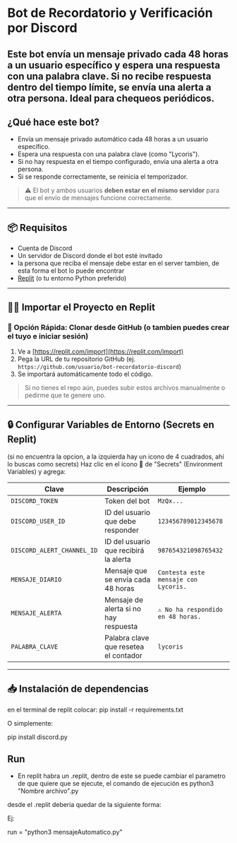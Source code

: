 # Bot de Recordatorio y Verificación por Discord

Este bot envía un mensaje privado cada 48 horas a un usuario específico y espera una respuesta con una palabra clave. Si no recibe respuesta dentro del tiempo límite, se envía una alerta a otra persona. Ideal para chequeos periódicos.
---

##  ¿Qué hace este bot?

-  Envía un mensaje privado automático cada 48 horas a un usuario específico.
-  Espera una respuesta con una palabra clave (como "Lycoris").
-  Si no hay respuesta en el tiempo configurado, envía una alerta a otra persona.
-  Si se responde correctamente, se reinicia el temporizador.

> ⚠️ El bot y ambos usuarios **deben estar en el mismo servidor** para que el envío de mensajes funcione correctamente.

---

## 📦 Requisitos

- Cuenta de Discord
- Un servidor de Discord donde el bot esté invitado
- la persona que reciba el mensaje debe estar en el server tambien, de esta forma el bot lo puede encontrar
- [Replit](https://replit.com/) (o tu entorno Python preferido)

---

## 🧑‍💻 Importar el Proyecto en Replit

### 🔁 Opción Rápida: Clonar desde GitHub (o tambien puedes crear el tuyo e iniciar sesión)

1. Ve a [https://replit.com/import](https://replit.com/import)
2. Pega la URL de tu repositorio GitHub (ej. `https://github.com/usuario/bot-recordatorio-discord`)
3. Se importará automáticamente todo el código.

> Si no tienes el repo aún, puedes subir estos archivos manualmente o pedirme que te genere uno.

---

## 🔒 Configurar Variables de Entorno (Secrets en Replit)
(si no encuentra la opcion, a la izquierda hay un icono de 4 cuadrados, ahí lo buscas como secrets)
Haz clic en el ícono 🔐 de "Secrets" (Environment Variables) y agrega:

| Clave                      | Descripción                                 | Ejemplo                         |
|---------------------------|---------------------------------------------|---------------------------------|
| `DISCORD_TOKEN`           | Token del bot                               | `MzQx...`                       |
| `DISCORD_USER_ID`         | ID del usuario que debe responder           | `123456789012345678`           |
| `DISCORD_ALERT_CHANNEL_ID`| ID del usuario que recibirá la alerta       | `987654321098765432`           |
| `MENSAJE_DIARIO`          | Mensaje que se envía cada 48 horas          | `Contesta este mensaje con Lycoris.` |
| `MENSAJE_ALERTA`          | Mensaje de alerta si no hay respuesta       | `⚠️ No ha respondido en 48 horas.` |
| `PALABRA_CLAVE`           | Palabra clave que resetea el contador       | `lycoris`                       |

---

## 📥 Instalación de dependencias

en el terminal de replit colocar:
pip install -r requirements.txt

O simplemente:

pip install discord.py


## Run 

- En replit habra un .replit, dentro de este se puede cambiar el parametro de que quiere que se ejecute, el comando de ejecución es python3 "Nombre archivo".py

desde el .replit deberia quedar de la siguiente forma: 

Ej:

run = "python3 mensajeAutomatico.py"



